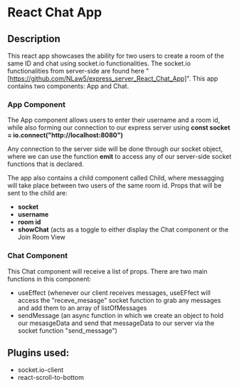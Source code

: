 # React Chat App

## Description

This react app showcases the ability for two users to create a room of the same ID and chat using socket.io functionalities. The socket.io functionalities from server-side are found here "[https://github.com/NLaw5/express_server_React_Chat_App]". This app contains two components: App and Chat. 

### App Component 
The App component allows users to enter their username and a room id, while also forming our connection to our express server using **const socket = io.connect("http://localhost:8080")**

Any connection to the server side will be done through our socket object, where we can use the function **emit** to access any of our server-side socket functions that is declared.

The app also contains a child component called Child, where messagging will take place between two users of the same room id. Props that will be sent to the child are: 
- **socket**
- **username**
- **room id**
- **showChat** (acts as a toggle to either display the Chat component or the Join Room View

### Chat Component
This Chat component will receive a list of props. There are two main functions in this component:
- useEffect (whenever our client receives messages, useEFfect will access the "receve_mesasge" socket function to grab any messages and add them to an array of listOfMessages
- sendMessage (an async function in which we create an object to hold our mesasgeData and send that messageData to our server via the socket function "send_message")

## Plugins used:
- socket.io-client
- react-scroll-to-bottom
